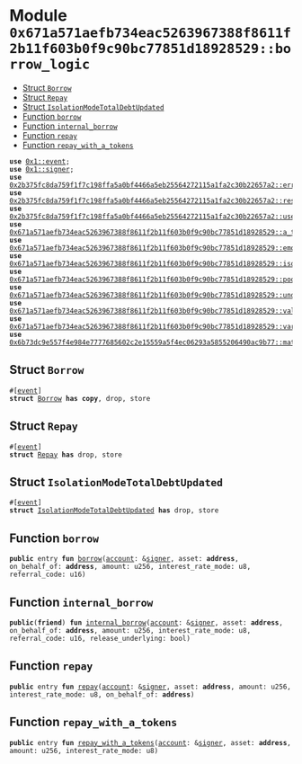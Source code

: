 
<a id="0x671a571aefb734eac5263967388f8611f2b11f603b0f9c90bc77851d18928529_borrow_logic"></a>

# Module `0x671a571aefb734eac5263967388f8611f2b11f603b0f9c90bc77851d18928529::borrow_logic`



-  [Struct `Borrow`](#0x671a571aefb734eac5263967388f8611f2b11f603b0f9c90bc77851d18928529_borrow_logic_Borrow)
-  [Struct `Repay`](#0x671a571aefb734eac5263967388f8611f2b11f603b0f9c90bc77851d18928529_borrow_logic_Repay)
-  [Struct `IsolationModeTotalDebtUpdated`](#0x671a571aefb734eac5263967388f8611f2b11f603b0f9c90bc77851d18928529_borrow_logic_IsolationModeTotalDebtUpdated)
-  [Function `borrow`](#0x671a571aefb734eac5263967388f8611f2b11f603b0f9c90bc77851d18928529_borrow_logic_borrow)
-  [Function `internal_borrow`](#0x671a571aefb734eac5263967388f8611f2b11f603b0f9c90bc77851d18928529_borrow_logic_internal_borrow)
-  [Function `repay`](#0x671a571aefb734eac5263967388f8611f2b11f603b0f9c90bc77851d18928529_borrow_logic_repay)
-  [Function `repay_with_a_tokens`](#0x671a571aefb734eac5263967388f8611f2b11f603b0f9c90bc77851d18928529_borrow_logic_repay_with_a_tokens)


<pre><code><b>use</b> <a href="">0x1::event</a>;
<b>use</b> <a href="">0x1::signer</a>;
<b>use</b> <a href="../aave-config/doc/error_config.md#0x2b375fc8da759f1f7c198ffa5a0bf4466a5eb25564272115a1fa2c30b22657a2_error">0x2b375fc8da759f1f7c198ffa5a0bf4466a5eb25564272115a1fa2c30b22657a2::error</a>;
<b>use</b> <a href="../aave-config/doc/reserve_config.md#0x2b375fc8da759f1f7c198ffa5a0bf4466a5eb25564272115a1fa2c30b22657a2_reserve">0x2b375fc8da759f1f7c198ffa5a0bf4466a5eb25564272115a1fa2c30b22657a2::reserve</a>;
<b>use</b> <a href="../aave-config/doc/user_config.md#0x2b375fc8da759f1f7c198ffa5a0bf4466a5eb25564272115a1fa2c30b22657a2_user">0x2b375fc8da759f1f7c198ffa5a0bf4466a5eb25564272115a1fa2c30b22657a2::user</a>;
<b>use</b> <a href="a_token_factory.md#0x671a571aefb734eac5263967388f8611f2b11f603b0f9c90bc77851d18928529_a_token_factory">0x671a571aefb734eac5263967388f8611f2b11f603b0f9c90bc77851d18928529::a_token_factory</a>;
<b>use</b> <a href="emode_logic.md#0x671a571aefb734eac5263967388f8611f2b11f603b0f9c90bc77851d18928529_emode_logic">0x671a571aefb734eac5263967388f8611f2b11f603b0f9c90bc77851d18928529::emode_logic</a>;
<b>use</b> <a href="isolation_mode_logic.md#0x671a571aefb734eac5263967388f8611f2b11f603b0f9c90bc77851d18928529_isolation_mode_logic">0x671a571aefb734eac5263967388f8611f2b11f603b0f9c90bc77851d18928529::isolation_mode_logic</a>;
<b>use</b> <a href="pool.md#0x671a571aefb734eac5263967388f8611f2b11f603b0f9c90bc77851d18928529_pool">0x671a571aefb734eac5263967388f8611f2b11f603b0f9c90bc77851d18928529::pool</a>;
<b>use</b> <a href="underlying_token_factory.md#0x671a571aefb734eac5263967388f8611f2b11f603b0f9c90bc77851d18928529_underlying_token_factory">0x671a571aefb734eac5263967388f8611f2b11f603b0f9c90bc77851d18928529::underlying_token_factory</a>;
<b>use</b> <a href="validation_logic.md#0x671a571aefb734eac5263967388f8611f2b11f603b0f9c90bc77851d18928529_validation_logic">0x671a571aefb734eac5263967388f8611f2b11f603b0f9c90bc77851d18928529::validation_logic</a>;
<b>use</b> <a href="variable_token_factory.md#0x671a571aefb734eac5263967388f8611f2b11f603b0f9c90bc77851d18928529_variable_token_factory">0x671a571aefb734eac5263967388f8611f2b11f603b0f9c90bc77851d18928529::variable_token_factory</a>;
<b>use</b> <a href="../aave-math/doc/math_utils.md#0x6b73dc9e557f4e984e7777685602c2e15559a5f4ec06293a5855206490ac9b77_math_utils">0x6b73dc9e557f4e984e7777685602c2e15559a5f4ec06293a5855206490ac9b77::math_utils</a>;
</code></pre>



<a id="0x671a571aefb734eac5263967388f8611f2b11f603b0f9c90bc77851d18928529_borrow_logic_Borrow"></a>

## Struct `Borrow`



<pre><code>#[<a href="">event</a>]
<b>struct</b> <a href="borrow_logic.md#0x671a571aefb734eac5263967388f8611f2b11f603b0f9c90bc77851d18928529_borrow_logic_Borrow">Borrow</a> <b>has</b> <b>copy</b>, drop, store
</code></pre>



<a id="0x671a571aefb734eac5263967388f8611f2b11f603b0f9c90bc77851d18928529_borrow_logic_Repay"></a>

## Struct `Repay`



<pre><code>#[<a href="">event</a>]
<b>struct</b> <a href="borrow_logic.md#0x671a571aefb734eac5263967388f8611f2b11f603b0f9c90bc77851d18928529_borrow_logic_Repay">Repay</a> <b>has</b> drop, store
</code></pre>



<a id="0x671a571aefb734eac5263967388f8611f2b11f603b0f9c90bc77851d18928529_borrow_logic_IsolationModeTotalDebtUpdated"></a>

## Struct `IsolationModeTotalDebtUpdated`



<pre><code>#[<a href="">event</a>]
<b>struct</b> <a href="borrow_logic.md#0x671a571aefb734eac5263967388f8611f2b11f603b0f9c90bc77851d18928529_borrow_logic_IsolationModeTotalDebtUpdated">IsolationModeTotalDebtUpdated</a> <b>has</b> drop, store
</code></pre>



<a id="0x671a571aefb734eac5263967388f8611f2b11f603b0f9c90bc77851d18928529_borrow_logic_borrow"></a>

## Function `borrow`



<pre><code><b>public</b> entry <b>fun</b> <a href="borrow_logic.md#0x671a571aefb734eac5263967388f8611f2b11f603b0f9c90bc77851d18928529_borrow_logic_borrow">borrow</a>(<a href="">account</a>: &<a href="">signer</a>, asset: <b>address</b>, on_behalf_of: <b>address</b>, amount: u256, interest_rate_mode: u8, referral_code: u16)
</code></pre>



<a id="0x671a571aefb734eac5263967388f8611f2b11f603b0f9c90bc77851d18928529_borrow_logic_internal_borrow"></a>

## Function `internal_borrow`



<pre><code><b>public</b>(<b>friend</b>) <b>fun</b> <a href="borrow_logic.md#0x671a571aefb734eac5263967388f8611f2b11f603b0f9c90bc77851d18928529_borrow_logic_internal_borrow">internal_borrow</a>(<a href="">account</a>: &<a href="">signer</a>, asset: <b>address</b>, on_behalf_of: <b>address</b>, amount: u256, interest_rate_mode: u8, referral_code: u16, release_underlying: bool)
</code></pre>



<a id="0x671a571aefb734eac5263967388f8611f2b11f603b0f9c90bc77851d18928529_borrow_logic_repay"></a>

## Function `repay`



<pre><code><b>public</b> entry <b>fun</b> <a href="borrow_logic.md#0x671a571aefb734eac5263967388f8611f2b11f603b0f9c90bc77851d18928529_borrow_logic_repay">repay</a>(<a href="">account</a>: &<a href="">signer</a>, asset: <b>address</b>, amount: u256, interest_rate_mode: u8, on_behalf_of: <b>address</b>)
</code></pre>



<a id="0x671a571aefb734eac5263967388f8611f2b11f603b0f9c90bc77851d18928529_borrow_logic_repay_with_a_tokens"></a>

## Function `repay_with_a_tokens`



<pre><code><b>public</b> entry <b>fun</b> <a href="borrow_logic.md#0x671a571aefb734eac5263967388f8611f2b11f603b0f9c90bc77851d18928529_borrow_logic_repay_with_a_tokens">repay_with_a_tokens</a>(<a href="">account</a>: &<a href="">signer</a>, asset: <b>address</b>, amount: u256, interest_rate_mode: u8)
</code></pre>
